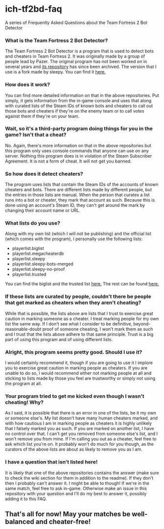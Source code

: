 # ich-tf2bd-faq
A series of Frequently Asked Questions about the Team Fortress 2 Bot Detector

### What is the Team Fortress 2 Bot Detector?

The Team Fortress 2 Bot Detector is a program that is used to detect bots and cheaters in Team Fortress 2. It was originally made by a group of people lead by Pazer. The original program has not been worked on in several years and [its repository](https://github.com/PazerOP/tf2_bot_detector) has since been archived. The version that I use is a fork made by sleepy. You can find it [here.](https://github.com/surepy/tf2_bot_detector)

### How does it work?

You can find more detailed information on that in the above repositories. Put simply, it gets information from the in-game console and uses that along with curated lists of the Steam IDs of known bots and cheaters to call out those bots and cheaters if they're on the enemy team or to call votes against them if they're on your team.

### Wait, so it's a third-party program doing things for you in the game? Isn't that a cheat?

No. Again, there's more information on that in the above repositories but this program only uses console commands that anyone can use on any server. Nothing this program does is in violation of the Steam Subscriber Agreement. It is not a form of cheat. It will not get you banned.

### So how does it detect cheaters?

The program uses lists that contain the Steam IDs of the accounts of known cheaters and bots. There are different lists made by different people, but the entries in those lists are manual. When the person that curates a list runs into a bot or cheater, they mark that account as such. Because this is done using an account's Steam ID, they can't get around the mark by changing their account name or URL.

### What lists do you use?

Along with my own list (which I will not be publishing) and the official list (which comes with the program), I personally use the following lists:

* playerlist.biglist
* playerlist.megacheaterdb
* playerlist.sleepy
* playerlist.sleepy-bots-merged
* playerlist.sleepy-no-proof
* playerlist.trusted

You can find the biglist and the trusted list [here.](https://github.com/PazerOP/tf2_bot_detector/wiki/Customization) The rest can be found [here.](https://github.com/surepy/tf2db-sleepy-list)

### If these lists are curated by people, couldn't there be people that get marked as cheaters when they aren't cheating?

While that is possible, the lists above are lists that I trust to exercise great caution in marking someone as a cheater. I treat marking people for my own list the same way. If I don't see what I consider to be definitive, beyond-reasonable-doubt proof of someone cheating, I won't mark them as such and I trust that the lists above adhere to that same principle. Trust is a big part of using this program and of using different lists.

### Alright, this program seems pretty good. Should I use it?

I would certainly recommend it, though if you are going to use it I implore you to exercise great caution in marking people as cheaters. If you are unable to do so, I would recommend either not marking people at all and sticking to lists made by those you feel are trustworthy or simply not using the program at all.

### Your program tried to get me kicked even though I wasn't cheating! Why?

As I said, it is possible that there is an error in one of the lists, be it my own or someone else's. My list doesn't have many human cheaters marked, and with how cautious I am in marking people as cheaters it is highly unlikely that I falsely marked you as such. If you are marked on another list, I have no control over that. I can't get you removed from someone else's list, and I won't remove you from mine. If I'm calling you out as a cheater, feel free to ask which list you're on. It probably won't do much for you though, as the curators of the above lists are about as likely to remove you as I am.

### I have a question that isn't listed here!

It is likely that one of the above repositories contains the answer (make sure to check the wiki section for them in addition to the readme). If they don't then I probably can't answer it. I might be able to though! If we're in the same match, feel free to ask in-game. Otherwise make an issue in this repository with your question and I'll do my best to answer it, possibly adding it to this FAQ.

## That's all for now! May your matches be well-balanced and cheater-free!
